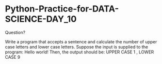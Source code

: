 # Python-Practice-for-DATA-SCIENCE-DAY_10

Question?

Write a program that accepts a sentence and calculate the number of upper case letters and lower case letters. 
Suppose the input is supplied to the program: Hello world! 
Then, the output should be: UPPER CASE 1 , LOWER CASE 9
